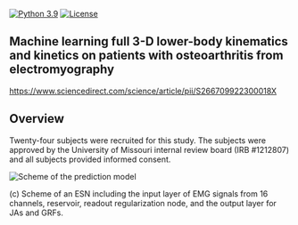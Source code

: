[![Python 3.9](https://img.shields.io/badge/python-3.9-blue.svg)](https://www.python.org/downloads/release/python-390/) [![License](https://img.shields.io/badge/license-MIT-green.svg)](LICENSE) 

## Machine learning full 3-D lower-body kinematics and kinetics on patients with osteoarthritis from electromyography
https://www.sciencedirect.com/science/article/pii/S266709922300018X

## Overview
Twenty-four subjects were recruited for this study. The subjects were approved by the University of Missouri internal review board (IRB #1212807) and all subjects provided informed consent. 

![Scheme of the prediction model](https://ars.els-cdn.com/content/image/1-s2.0-S266709922300018X-gr1_lrg.jpg)

(c) Scheme of an ESN including the input layer of EMG signals from 16 channels, reservoir, readout regularization node, and the output layer for JAs and GRFs.

